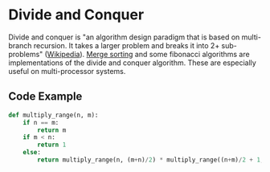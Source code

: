 # Divide and Conquer

Divide and conquer is "an algorithm design paradigm that is based on multi-branch recursion. It takes a larger problem and breaks it into 2+ sub-problems" ([Wikipedia](https://en.wikipedia.org/wiki/Divide_and_conquer_algorithm)). [Merge sorting](https://github.com/aspittel/coding_cheat_sheets/blob/master/sorting/mergesort.md) and some fibonacci algorithms are implementations of the divide and conquer algorithm. These are especially useful on multi-processor systems.


## Code Example
```python
def multiply_range(n, m):
	if n == m:
		return m
	if m < n:
		return 1
	else:
		return multiply_range(n, (m+n)/2) * multiply_range((n+m)/2 + 1, m)
```
